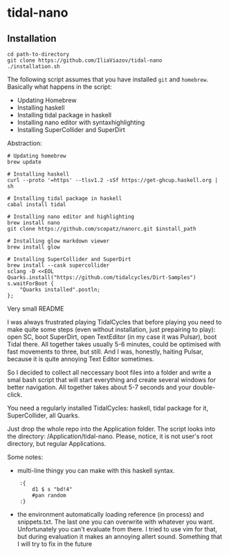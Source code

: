 # tidal-nano
## Installation
```
cd path-to-directory
git clone https://github.com/IliaViazov/tidal-nano
./installation.sh
```
The following script assumes that you have installed `git` and `homebrew`. Basically what happens in the script:
- Updating Homebrew
- Installing haskell
- Installing tidal package in haskell
- Installing nano editor with syntaxhighlighting
- Installing SuperCollider and SuperDirt

Abstraction:
```
# Updating homebrew
brew update

# Installing haskell
curl --proto '=https' --tlsv1.2 -sSf https://get-ghcup.haskell.org | sh

# Installing tidal package in haskell
cabal install tidal

# Installing nano editor and highlighting
brew install nano
git clone https://github.com/scopatz/nanorc.git $install_path

# Installing glow markdown viewer
brew install glow

# Installing SuperCollider and SuperDirt
brew install --cask supercollider
sclang -D <<EOL
Quarks.install("https://github.com/tidalcycles/Dirt-Samples")
s.waitForBoot {
    "Quarks installed".postln;
};
```

Very small README

I was always frustrated playing TidalCycles that before playing you need to make quite some steps (even without installation, just prepairing to play): open SC, boot SuperDirt, open TextEditor (in my case it was Pulsar), boot Tidal there. All together takes usually 5-6 minutes, could be optimised with fast movements to three, but still. And I was, honestly, haiting Pulsar, because it is quite annoying Text Editor sometimes.

So I decided to collect all neccessary boot files into a folder and write a smal bash script that will start everything and create several windows for better navigation. All together takes about 5-7 seconds and your double-click.

You need a regularly installed TidalCycles: haskell, tidal package for it, SuperCollider, all Quarks.

Just drop the whole repo into the Application folder. The script looks into the directory: /Application/tidal-nano. Please, notice, it is not user's root directory, but regular Applications.

Some notes:
- multi-line thingy you can make with this haskell syntax.
~~~
    :{ 
        d1 $ s "bd!4"
        #pan random
    :}
~~~
- the environment automatically loading reference (in process) and snippets.txt. The last one you can overwrite with whatever you want. Unfortunately you can't evaluate from there. I tried to use vim for that, but during evaluation it makes an annoying allert sound. Something that I will try to fix in the future
